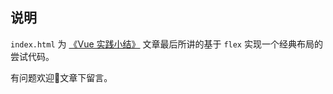 ## 说明

`index.html` 为 [《Vue 实践小结》](https://juejin.im/post/5c40251b518825254c31aa2d) 文章最后所讲的基于 `flex` 实现一个经典布局的尝试代码。

有问题欢迎👏文章下留言。
